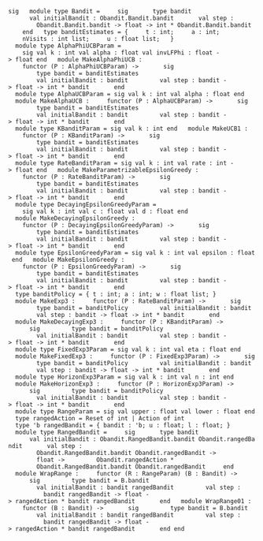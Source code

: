 `sig   module type Bandit =     sig       type bandit
      val initialBandit : Obandit.Bandit.bandit       val step :
        Obandit.Bandit.bandit -> float -> int * Obandit.Bandit.bandit
    end   type banditEstimates = {     t : int;     a : int;
    nVisits : int list;     u : float list;   }
  module type AlphaPhiUCBParam =
    sig val k : int val alpha : float val invLFPhi : float -> float end
  module MakeAlphaPhiUCB :     functor (P : AlphaPhiUCBParam) ->
      sig         type bandit = banditEstimates
        val initialBandit : bandit
        val step : bandit -> float -> int * bandit
      end
  module type AlphaUCBParam = sig val k : int val alpha : float end
  module MakeAlphaUCB :     functor (P : AlphaUCBParam) ->       sig
        type bandit = banditEstimates
        val initialBandit : bandit
        val step : bandit -> float -> int * bandit       end
  module type KBanditParam = sig val k : int end   module MakeUCB1 :
    functor (P : KBanditParam) ->       sig
        type bandit = banditEstimates
        val initialBandit : bandit
        val step : bandit -> float -> int * bandit
      end
  module type RateBanditParam = sig val k : int val rate : int -> float end
  module MakeParametrizableEpsilonGreedy :
    functor (P : RateBanditParam) ->       sig
        type bandit = banditEstimates
        val initialBandit : bandit
        val step : bandit -> float -> int * bandit       end
  module type DecayingEpsilonGreedyParam =
    sig val k : int val c : float val d : float end
  module MakeDecayingEpsilonGreedy :
    functor (P : DecayingEpsilonGreedyParam) ->       sig
        type bandit = banditEstimates
        val initialBandit : bandit
        val step : bandit -> float -> int * bandit       end
  module type EpsilonGreedyParam = sig val k : int val epsilon : float end
  module MakeEpsilonGreedy :     functor (P : EpsilonGreedyParam) ->
      sig         type bandit = banditEstimates
        val initialBandit : bandit
        val step : bandit -> float -> int * bandit
      end
  type banditPolicy = { t : int; a : int; w : float list; }
  module MakeExp3 :     functor (P : RateBanditParam) ->       sig
        type bandit = banditPolicy
        val initialBandit : bandit
        val step : bandit -> float -> int * bandit       end
  module MakeDecayingExp3 :     functor (P : KBanditParam) ->       sig
        type bandit = banditPolicy         val initialBandit : bandit
        val step : bandit -> float -> int * bandit       end
  module type FixedExp3Param = sig val k : int val eta : float end
  module MakeFixedExp3 :     functor (P : FixedExp3Param) ->       sig
        type bandit = banditPolicy         val initialBandit : bandit
        val step : bandit -> float -> int * bandit       end
  module type HorizonExp3Param = sig val k : int val n : int end
  module MakeHorizonExp3 :     functor (P : HorizonExp3Param) ->
      sig         type bandit = banditPolicy
        val initialBandit : bandit
        val step : bandit -> float -> int * bandit
      end
  module type RangeParam = sig val upper : float val lower : float end
  type rangedAction = Reset of int | Action of int
  type 'b rangedBandit = { bandit : 'b; u : float; l : float; }
  module type RangedBandit =     sig       type bandit
      val initialBandit : Obandit.RangedBandit.bandit Obandit.rangedBandit
      val step :
        Obandit.RangedBandit.bandit Obandit.rangedBandit ->
        float ->         Obandit.rangedAction *
        Obandit.RangedBandit.bandit Obandit.rangedBandit     end
  module WrapRange :     functor (R : RangeParam) (B : Bandit) ->
      sig         type bandit = B.bandit
        val initialBandit : bandit rangedBandit
        val step :
          bandit rangedBandit -> float -> rangedAction * bandit rangedBandit
      end   module WrapRange01 :     functor (B : Bandit) ->       sig
        type bandit = B.bandit
        val initialBandit : bandit rangedBandit
        val step :
          bandit rangedBandit -> float -> rangedAction * bandit rangedBandit
      end end`
